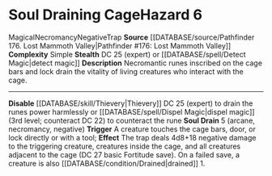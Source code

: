 ﻿---
complexity: Simple
hazard_type: Trap
id: '125'
level: '6'
name: Soul Draining Cage
rarity: Common
school: Necromancy
source: '[[DATABASE/source/Pathfinder 176. Lost Mammoth Valley|Pathfinder #176: Lost
  Mammoth Valley]]'
trait:
- '[[DATABASE/trait/Magical|Magical]]'
- '[[DATABASE/trait/Necromancy|Necromancy]]'
- '[[DATABASE/trait/Negative|Negative]]'
- '[[DATABASE/trait/Trap|Trap]]'
type: Hazard

---
# Soul Draining Cage<span class="item-type">Hazard 6</span>

<span class="item-trait">Magical</span><span class="item-trait">Necromancy</span><span class="item-trait">Negative</span><span class="item-trait">Trap</span>
**Source** [[DATABASE/source/Pathfinder 176. Lost Mammoth Valley|Pathfinder #176: Lost Mammoth Valley]]
**Complexity** Simple
**Stealth** DC 25 (expert) or [[DATABASE/spell/Detect Magic|detect magic]]
**Description** Necromantic runes inscribed on the cage bars and lock drain the vitality of living creatures who interact with the cage.

---
**Disable** [[DATABASE/skill/Thievery|Thievery]] DC 25 (expert) to drain the runes power harmlessly or [[DATABASE/spell/Dispel Magic|dispel magic]] (3rd level; counteract DC 22) to counteract the rune
**Soul Drain** <span class="action-icon">5</span> (arcane, necromancy, negative) **Trigger** A creature touches the cage bars, door, or lock directly or with a tool; **Effect** The trap deals 4d8+18 negative damage to the triggering creature, creatures inside the cage, and all creatures adjacent to the cage (DC 27 basic Fortitude save). On a failed save, a creature is also [[DATABASE/condition/Drained|drained]] 1.
